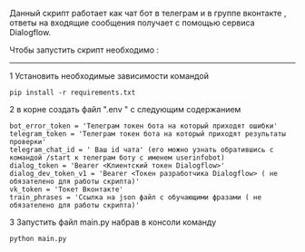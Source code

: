 Данный скрипт работает как чат бот в телеграм и в группе вконтакте , ответы на входящие сообщения получает с помощью сервиса Dialogflow. 

Чтобы запустить скрипт необходимо :
***

1 Установить необходимые зависимости командой

    pip install -r requirements.txt
  
  
2 в корне создать файл ".env " с следующим содержанием

    bot_error_token = 'Телеграм токен бота на который приходят ошибки'
    telegram_token = 'Телеграм токен бота на который приходят результаты проверки'
    telegram_chat_id = ' Ваш id чата' (его можно узнать обратившись с командой /start к телеграм боту с именем userinfobot)
    dialog_token = 'Bearer <Клиентский токен Dialogflow>'
    dialog_dev_token_v1 = 'Bearer <Токен разработчика Dialogflow> ( не обязателено для работы скрипта)'
    vk_token = 'Токет Вконтакте'
    train_phrases = 'Ссылка на json файл с обучающими фразами ( не обязателено для работы скрипта)' 
  
  
3 Запустить файл main.py набрав в консоли команду

    python main.py
